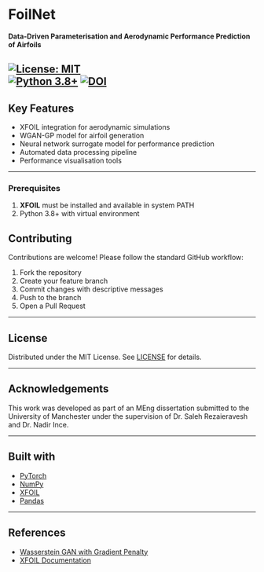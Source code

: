# FoilNet

**Data-Driven Parameterisation and Aerodynamic Performance Prediction of Airfoils**

[![License: MIT](https://img.shields.io/badge/License-MIT-yellow.svg)](https://opensource.org/licenses/MIT)  
[![Python 3.8+](https://img.shields.io/badge/python-3.8+-blue.svg)](https://www.python.org/downloads/)
[![DOI](https://zenodo.org/badge/975249133.svg)](https://doi.org/10.5281/zenodo.17090372)
---

## Key Features

- XFOIL integration for aerodynamic simulations  
- WGAN-GP model for airfoil generation  
- Neural network surrogate model for performance prediction  
- Automated data processing pipeline  
- Performance visualisation tools  

---

### Prerequisites

1. **XFOIL** must be installed and available in system PATH  
2. Python 3.8+ with virtual environment

## Contributing

Contributions are welcome! Please follow the standard GitHub workflow:

1. Fork the repository  
2. Create your feature branch  
3. Commit changes with descriptive messages  
4. Push to the branch  
5. Open a Pull Request  

---

## License

Distributed under the MIT License. See [LICENSE](LICENSE) for details.

---

## Acknowledgements

This work was developed as part of an MEng dissertation submitted to the University of Manchester under the supervision of Dr. Saleh Rezaieravesh and Dr. Nadir Ince.

---

## Built with

- [PyTorch](https://pytorch.org)  
- [NumPy](https://numpy.org)  
- [XFOIL](https://web.mit.edu/drela/Public/web/xfoil/)  
- [Pandas](https://pandas.pydata.org)

---

## References

- [Wasserstein GAN with Gradient Penalty](https://arxiv.org/abs/1704.00028)  
- [XFOIL Documentation](https://web.mit.edu/drela/Public/web/xfoil/)
